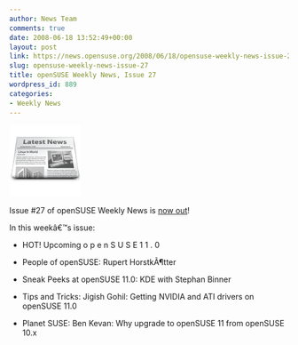 ```yaml
---
author: News Team
comments: true
date: 2008-06-18 13:52:49+00:00
layout: post
link: https://news.opensuse.org/2008/06/18/opensuse-weekly-news-issue-27/
slug: opensuse-weekly-news-issue-27
title: openSUSE Weekly News, Issue 27
wordpress_id: 889
categories:
- Weekly News
---
```


![news](/wp-content/uploads/2007/11/knewsticker.png)

Issue #27 of openSUSE Weekly News is [now out](http://en.opensuse.org/OpenSUSE_Weekly_News/27)!

In this weekâ€™s issue:



	
  * HOT! Upcoming o p e n S U S E 1 1 . 0

	
  * People of openSUSE: Rupert HorstkÃ¶tter

	
  * Sneak Peeks at openSUSE 11.0: KDE with Stephan Binner

	
  * Tips and Tricks: Jigish Gohil: Getting NVIDIA and ATI drivers on openSUSE 11.0

	
  * Planet SUSE: Ben Kevan: Why upgrade to openSUSE 11 from openSUSE 10.x


